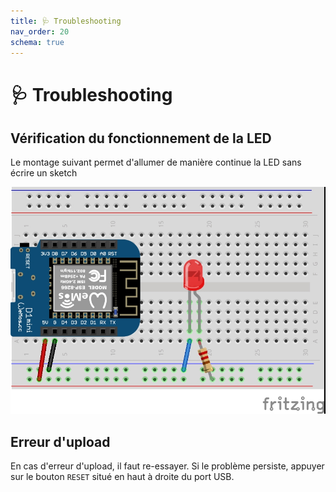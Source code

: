 ```yaml
---
title: 🩺 Troubleshooting
nav_order: 20
schema: true
---
```


# 🩺 Troubleshooting

## Vérification du fonctionnement de la LED

Le montage suivant permet d'allumer de manière continue la LED sans écrire un sketch

![montage-led](resources/trouble-montage-led.jpg)

## Erreur d'upload

En cas d'erreur d'upload, il faut re-essayer. Si le problème persiste, appuyer sur le bouton `RESET` situé en haut à droite du port USB.
